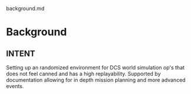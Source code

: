 background.md

# Background

## INTENT

Setting up an randomized environment for DCS world simulation op's that does not feel canned and has a high replayability. Supported by documentation allowing for in depth mission planning and more advanced events.